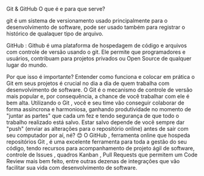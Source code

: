 Git & GitHub
O que é e para que serve?

git é um sistema de versionamento usado principalmente para o desenvolvimento de software, pode ser usado também para registrar o histórico de qualaquer tipo de arquivo.

GitHub :
Github é uma plataforma de hospedagem de código e arquivos com controle de versão usando o git. Ele permite que programadores e usuários, contribuam para projetos privados ou Open Source de qualquer lugar do mundo.

Por que isso é importante?
Entender como funciona e colocar em prática o Git em seus projetos é crucial no dia a dia de quem trabalha com desenvolvimento de software. O Git é o mecanismo de controle de versão mais popular e, por consequência, a chance de você trabalhar com ele é bem alta.
Utilizando o Git , você e seu time vão conseguir colaborar de forma assíncrona e harmoniosa, ganhando produtividade no momento de "juntar as partes" que cada um fez e tendo segurança de que todo o trabalho realizado está salvo. Estar salvo depende de você sempre dar "push" (enviar as alterações para o repositório online) antes de sair com seu computador por aí, né? 😊
O GitHub , ferramenta online que hospeda repositórios Git , é uma excelente ferramenta para toda a gestão do seu código, tendo recursos para acompanhamento de projeto ágil de software, controle de Issues , quadros Kanban , Pull Requests que permitem um Code Review mais bem feito, entre outras dezenas de integrações que vão facilitar sua vida com desenvolvimento de software.

